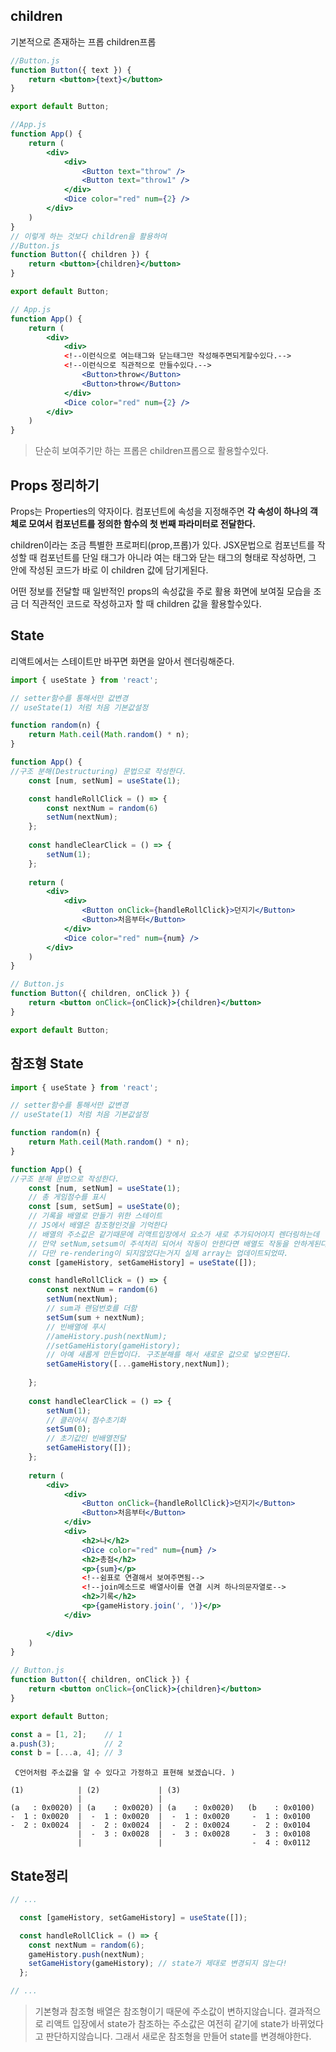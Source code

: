 ## children
기본적으로 존재하는 프롭
children프롭
```jsx
//Button.js
function Button({ text }) {
	return <button>{text}</button>
}

export default Button;

//App.js
function App() {
	return (
		<div>
			<div>
				<Button text="throw" />	
				<Button text="throw1" />	
			</div>
			<Dice color="red" num={2} />
		</div>
	)
}
// 이렇게 하는 것보다 children을 활용하여
//Button.js
function Button({ children }) {
	return <button>{children}</button>
}

export default Button;

// App.js
function App() {
	return (
		<div>
			<div>
			<!--이런식으로 여는태그와 닫는태그만 작성해주면되게할수있다.-->
			<!--이런식으로 직관적으로 만들수있다.-->
				<Button>throw</Button>
				<Button>throw</Button>	
			</div>
			<Dice color="red" num={2} />
		</div>
	)
}
```
> 단순히 보여주기만 하는 프롭은 children프롭으로 활용할수있다.

## Props 정리하기
Props는 Properties의 약자이다. 컴포넌트에 속성을 지정해주면 **각 속성이 하나의 객체로 모여서 컴포넌트를 정의한 함수의 첫 번째 파라미터로 전달한다.**

children이라는 조금 특별한 프로퍼티(prop,프롭)가 있다.
JSX문법으로 컴포넌트를 작성할 때 컴포넌트를 단일 태그가 아니라 여는 태그와 닫는 태그의 형태로 작성하면, 그 안에 작성된 코드가 바로 이 children 값에 담기게된다.

어떤 정보를 전달할 때 일반적인 props의 속성값을 주로 활용
화면에 보여질 모습을 조금 더 직관적인 코드로 작성하고자 할 때 children 값을 활용할수있다.

## State
리액트에서는 스테이트만 바꾸면 화면을 알아서 렌더링해준다.
```jsx
import { useState } from 'react';

// setter함수를 통해서만 값변경
// useState(1) 처럼 처음 기본값설정

function random(n) {
	return Math.ceil(Math.random() * n);
}

function App() {
//구조 분해(Destructuring) 문법으로 작성한다.
	const [num, setNum] = useState(1);

	const handleRollClick = () => {
		const nextNum = random(6)
		setNum(nextNum);
	};
	
	const handleClearClick = () => {
		setNum(1);
	};
	
	return (
		<div>
			<div>
				<Button onClick={handleRollClick}>던지기</Button>	
				<Button>처음부터</Button>	
			</div>
			<Dice color="red" num={num} />
		</div>
	)
}

// Button.js
function Button({ children, onClick }) {
	return <button onClick={onClick}>{children}</button>
}

export default Button;

```

## 참조형 State
```jsx
import { useState } from 'react';

// setter함수를 통해서만 값변경
// useState(1) 처럼 처음 기본값설정

function random(n) {
	return Math.ceil(Math.random() * n);
}

function App() {
//구조 분해 문법으로 작성한다.
	const [num, setNum] = useState(1);
	// 총 게임점수를 표시
	const [sum, setSum] = useState(0);
	// 기록을 배열로 만들기 위한 스테이트
	// JS에서 배열은 참조형인것을 기억한다
	// 배열의 주소값은 같기때문에 리액트입장에서 요소가 새로 추가되어야지 렌더링하는데 
	// 만약 setNum,setsum이 주석처리 되어서 작동이 안한다면 배열도 작동을 안하게된다.
	// 다만 re-rendering이 되지않았다는거지 실제 array는 업데이트되었따.
	const [gameHistory, setGameHistory] = useState([]);

	const handleRollClick = () => {
		const nextNum = random(6)
		setNum(nextNum);
		// sum과 랜덤번호를 더함
		setSum(sum + nextNum);
		// 빈배열에 푸시
		//ameHistory.push(nextNum);
		//setGameHistory(gameHistory);
		// 아예 새롭게 만든법이다. 구조분해를 해서 새로운 값으로 넣으면된다.
		setGameHistory([...gameHistory,nextNum]);
		
	};
	
	const handleClearClick = () => {
		setNum(1);
		// 클리어시 점수초기화
		setSum(0);
		// 초기값인 빈배열전달
		setGameHistory([]);
	};
	
	return (
		<div>
			<div>
				<Button onClick={handleRollClick}>던지기</Button>	
				<Button>처음부터</Button>	
			</div>
			<div>
				<h2>나</h2>
				<Dice color="red" num={num} />
				<h2>총점</h2>
				<p>{sum}</p>
				<!--쉼표로 연결해서 보여주면됨-->
				<!--join메소드로 배열사이를 연결 시켜 하나의문자열로-->
				<h2>기록</h2>
				<p>{gameHistory.join(', ')}</p>
			</div>
			
		</div>
	)
}

// Button.js
function Button({ children, onClick }) {
	return <button onClick={onClick}>{children}</button>
}

export default Button;

```

```js
const a = [1, 2];    // 1
a.push(3);           // 2
const b = [...a, 4]; // 3
```
```asam
 C언어처럼 주소값을 알 수 있다고 가정하고 표현해 보겠습니다. )

(1)            | (2)             | (3)
               |                 |
(a   : 0x0020) | (a    : 0x0020) | (a    : 0x0020)   (b    : 0x0100)
-  1 : 0x0020  |  -  1 : 0x0020  |  -  1 : 0x0020     -  1 : 0x0100
-  2 : 0x0024  |  -  2 : 0x0024  |  -  2 : 0x0024     -  2 : 0x0104
               |  -  3 : 0x0028  |  -  3 : 0x0028     -  3 : 0x0108
               |                 |                    -  4 : 0x0112

```

## State정리
```jsx
// ... 

  const [gameHistory, setGameHistory] = useState([]);

  const handleRollClick = () => {
    const nextNum = random(6);
    gameHistory.push(nextNum);
    setGameHistory(gameHistory); // state가 제대로 변경되지 않는다!
  };

// ...

```
> 기본형과 참조형
> 배열은 참조형이기 때문에 주소값이 변하지않습니다.
> 결과적으로 리액트 입장에서 state가 참조하는 주소값은 여전히 같기에
> state가 바뀌었다고 판단하지않습니다.
> 그래서 새로운 참조형을 만들어 state를 변경해야한다.